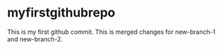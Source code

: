 # myfirstgithubrepo
This is my first github commit.
This is merged changes for new-branch-1 and new-branch-2.
